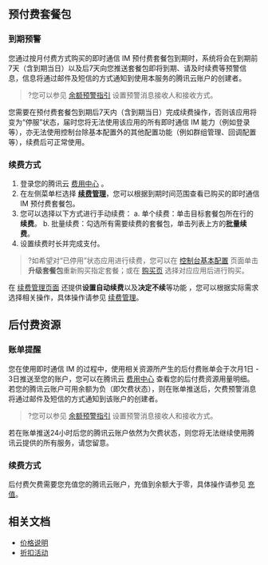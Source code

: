 ## 预付费套餐包
### 到期预警
您通过按月付费方式购买的即时通信 IM 预付费套餐包到期时，系统将会在到期前7天（含到期当日）以及后7天向您推送套餐包即将到期、请及时续费等预警信息，信息将通过邮件及短信的方式通知到使用本服务的腾讯云账户的创建者。
>?您可以参见 [余额预警指引](https://cloud.tencent.com/document/product/555/9942)   设置预警消息接收人和接收方式。

您需要在预付费套餐包到期后7天内（含到期当日）完成续费操作，否则该应用将变为“停服”状态，届时您将无法使用该应用的所有即时通信 IM 能力（例如登录等），亦无法使用控制台除基本配置外的其他配置功能（例如群组管理、回调配置等），续费后可正常使用。

### 续费方式
1. 登录您的腾讯云 [费用中心](https://console.cloud.tencent.com/account) 。
2. 在左侧菜单栏选择 [**续费管理**](https://console.cloud.tencent.com/account/renewal)，您可以根据到期时间范围查看已购买的即时通信 IM 预付费套餐包。
3. 您可以选择以下方式进行手动续费：
 a. 单个续费：单击目标套餐包所在行的**续费**。
 b. 批量续费：勾选所有需要续费的套餐包，单击列表上方的**批量续费**。
4. 设置续费时长并完成支付。 
>?如希望对“已停用”状态应用进行续费，您可以在 [控制台基本配置](https://console.cloud.tencent.com/im/detail) 页面单击**升级套餐包**重新购买指定套餐；或在 [购买页](https://buy.cloud.tencent.com/avc) 选择对应应用后进行购买。
>
在 [续费管理页面](https://console.cloud.tencent.com/account/renewal) 还提供**设置自动续费**以及**决定不续**等功能 ，您可以根据实际需求选择相关操作，具体操作请参见 [续费管理](https://cloud.tencent.com/document/product/555/7454)。

## 后付费资源
### 账单提醒
您在使用即时通信 IM 的过程中，使用相关资源所产生的后付费账单会于次月1日 - 3日推送至您的账户，您可以在腾讯云  [费用中心](https://console.cloud.tencent.com/account) 查看您的后付费资源用量明细。
若您的腾讯云账户可用余额为负（即欠费状态），则在账单推送后，欠费预警消息将通过邮件及短信的方式通知到该账户的创建者。
>?您可以参见 [余额预警指引](https://cloud.tencent.com/document/product/555/9942)   设置预警消息接收人和接收方式。

若在账单推送24小时后您的腾讯云账户依然为欠费状态，则您将无法继续使用腾讯云提供的所有服务，请您留意。

### 续费方式
后付费欠费需要您充值您的腾讯云账户，充值到余额大于零，具体操作请参见 [充值](https://cloud.tencent.com/document/product/555/9902)。

## 相关文档
- [价格说明](https://cloud.tencent.com/document/product/269/11673)
- [折扣活动](https://cloud.tencent.com/document/product/269/46181)

